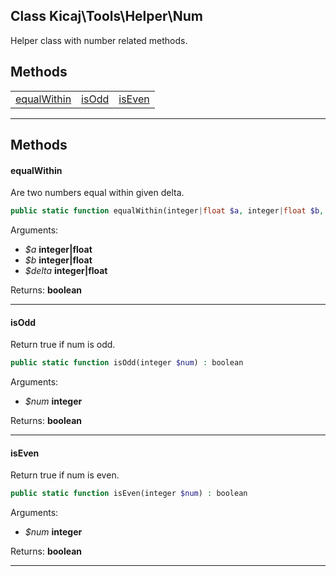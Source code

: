 ## Class Kicaj\Tools\Helper\Num
Helper class with number related methods.

## Methods

|                              |                              |                              |
| ---------------------------- | ---------------------------- | ---------------------------- |
| [equalWithin](#equalwithin)  |       [isOdd](#isodd)        |      [isEven](#iseven)       |

-------
## Methods
#### equalWithin
Are two numbers equal within given delta.
```php
public static function equalWithin(integer|float $a, integer|float $b, integer|float $delta) : boolean
```
Arguments:
- _$a_ **integer|float**
- _$b_ **integer|float**
- _$delta_ **integer|float**

Returns: **boolean**

-------
#### isOdd
Return true if num is odd.
```php
public static function isOdd(integer $num) : boolean
```
Arguments:
- _$num_ **integer**

Returns: **boolean**

-------
#### isEven
Return true if num is even.
```php
public static function isEven(integer $num) : boolean
```
Arguments:
- _$num_ **integer**

Returns: **boolean**

-------
